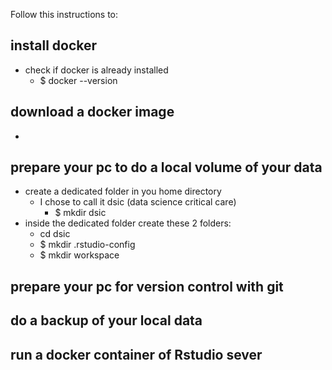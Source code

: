 Follow this instructions to:

## install docker
- check if docker is already installed
  - $ docker --version

## download a docker image
- 

## prepare your pc to do a local volume of your data
- create a dedicated folder in you home directory
  - I chose to call it dsic (data science critical care)
    - $ mkdir dsic
- inside the dedicated folder create these 2 folders:
  - cd dsic
  - $ mkdir .rstudio-config
  - $ mkdir workspace
  
## prepare your pc for version control with git
## do a backup of your local data
## run a docker container of Rstudio sever
